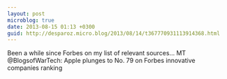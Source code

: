 ```yaml
---
layout: post
microblog: true
date: 2013-08-15 01:13 +0300
guid: http://desparoz.micro.blog/2013/08/14/t367770931113914368.html
---
```

Been a while since Forbes on my list of relevant sources… MT @BlogsofWarTech: Apple plunges to No. 79 on Forbes innovative companies ranking
